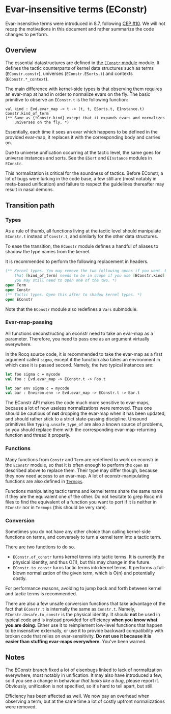 # Evar-insensitive terms (EConstr)

Evar-insensitive terms were introduced in 8.7, following
[CEP #10](https://github.com/coq/ceps/blob/master/text/010-econstr.md). We will
not recap the motivations in this document and rather summarize the code changes
to perform.

## Overview

The essential datastructures are defined in
[the `EConstr` module](/engine/eConstr.mli) module. It defines
the tactic counterparts of kernel data structures such as terms
(`EConstr.constr`), universes (`EConstr.ESorts.t`) and contexts
(`EConstr.*_context`).

The main difference with kernel-side types is that observing them requires
an evar-map at hand in order to normalize evars on the fly. The basic primitive
to observe an `EConstr.t` is the following function:
```
val kind : Evd.evar_map -> t -> (t, t, ESorts.t, EInstance.t) Constr.kind_of_term
(** Same as {!Constr.kind} except that it expands evars and normalizes
    universes on the fly. *)
```

Essentially, each time it sees an evar which happens to be defined in the
provided evar-map, it replaces it with the corresponding body and carries on.

Due to universe unification occurring at the tactic level, the same goes for
universe instances and sorts. See the `ESort` and `EInstance` modules in
`EConstr`.

This normalization is critical for the soundness of tactics. Before EConstr, a
lot of bugs were lurking in the code base, a few still are (most notably in
meta-based unification) and failure to respect the guidelines thereafter may
result in nasal demons.

## Transition path

### Types

As a rule of thumb, all functions living at the tactic level should manipulate
`EConstr.t` instead of `Constr.t`, and similarly for the other data structures.

To ease the transition, the `EConstr` module defines a handful of aliases to
shadow the type names from the kernel.

It is recommended to perform the following replacement in headers.
```ocaml
(** Kernel types. You may remove the two following opens if you want. Beware
    that [kind_of_term] needs to be in scope if you use [EConstr.kind] so that
    you may still need to open one of the two. *)
open Term
open Constr
(** Tactic types. Open this after to shadow kernel types. *)
open EConstr
```

Note that the `EConstr` module also redefines a `Vars` submodule.

### Evar-map-passing

All functions deconstructing an econstr need to take an evar-map as a parameter.
Therefore, you need to pass one as an argument virtually everywhere.

In the Rocq source code, it is recommended to take the evar-map as a first
argument called `sigma`, except if the function also takes an environment in
which case it is passed second. Namely, the two typical instances are:
```ocaml
let foo sigma c = mycode
val foo : Evd.evar_map -> EConstr.t -> Foo.t

let bar env sigma c = mycode
val bar : Environ.env -> Evd.evar_map -> EConstr.t -> Bar.t
```

The EConstr API makes the code much more sensitive to evar-maps, because a
lot of now useless normalizations were removed. Thus one should be cautious of
**not** dropping the evar-map when it has been updated, and should rather stick
to a strict state-passing discipline. Unsound primitives like
`Typing.unsafe_type_of` are also a known source of problems, so you should
replace them with the corresponding evar-map-returning function and thread it
properly.

### Functions

Many functions from `Constr` and `Term` are redefined to work on econstr in
the `EConstr` module, so that it is often enough to perform the `open` as
described above to replace them. Their type may differ though, because they now
need access to an evar-map. A lot of econstr-manipulating functions are also
defined in [`Termops`](/engine/termops.mli).

Functions manipulating tactic terms and kernel terms share the same name if they
are the equivalent one of the other. Do not hesitate to grep Rocq mli files to
find the equivalent of a function you want to port if it is neither in `EConstr`
nor in `Termops` (this should be very rare).

### Conversion

Sometimes you do not have any other choice than calling kernel-side functions
on terms, and conversely to turn a kernel term into a tactic term.

There are two functions to do so.
* `EConstr.of_constr` turns kernel terms into tactic terms. It is currently
the physical identity, and thus O(1), but this may change in the future.
* `EConstr.to_constr` turns tactic terms into kernel terms. It performs a
full-blown normalization of the given term, which is O(n) and potentially
costly.

For performance reasons, avoiding to jump back and forth between kernel and
tactic terms is recommended.

There are also a few unsafe conversion functions that take advantage of the
fact that `EConstr.t` is internally the same as `Constr.t`. Namely,
`EConstr.Unsafe.to_constr` is the physical identity. It should **not** be used
in typical code and is instead provided for efficiency **when you know what you
are doing**. Either use it to reimplement low-level functions that happen to
be insensitive externally, or use it to provide backward compatibility with
broken code that relies on evar-sensitivity. **Do not use it because it is
easier than stuffing evar-maps everywhere.** You've been warned.

## Notes

The EConstr branch fixed a lot of eisenbugs linked to lack of normalization
everywhere, most notably in unification. It may also have introduced a few, so
if you see a change in behaviour *that looks like a bug*, please report it.
Obviously, unification is not specified, so it's hard to tell apart, but still.

Efficiency has been affected as well. We now pay an overhead when observing a
term, but at the same time a lot of costly upfront normalizations were removed.
